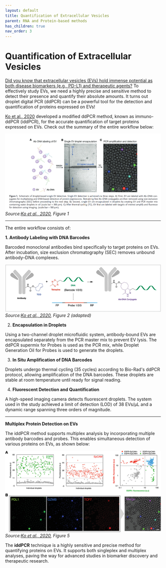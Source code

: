 ```yaml
---
layout: default
title: Quantification of Extracellular Vesicles
parent: RNA and Protein-based methods
has_children: true
nav_order: 3
---
```


# Quantification of Extracellular Vesicles

[Did you know that extracellular vesicles (EVs) hold immense potential as both disease biomarkers (e.g., PD-L1) and therapeutic agents?](<https://www.science.org/doi/10.1126/science.aaf1328>) To effectively study EVs, we need a highly precise and sensitive method to detect their presence and quantify their absolute amounts. It turns out droplet digital PCR (ddPCR) can be a powerful tool for the detection and quantification of proteins expressed on EVs!

[Ko et al., 2020](<https://onlinelibrary.wiley.com/doi/full/10.1002/adbi.201900307#adbi201900307-bib-0024>) developed a modified ddPCR method, known as immuno-ddPCR (iddPCR), for the accurate quantification of target proteins expressed on EVs. Check out the summary of the entire workflow below:

![Quantification%20of%20Extracellular%20Vesicles/image.png](Quantification%20of%20Extracellular%20Vesicles/image.png)
*Source:[Ko et al., 2020](<https://onlinelibrary.wiley.com/doi/full/10.1002/adbi.201900307#adbi201900307-bib-0024>), Figure 1*

---

The entire workflow consists of:

**1. Antibody Labeling with DNA Barcodes**

Barcoded monoclonal antibodies bind specifically to target proteins on EVs. After incubation, size exclusion chromatography (SEC) removes unbound antibody–DNA complexes.

![Quantification%20of%20Extracellular%20Vesicles/6c2ccbd4-860f-4bd1-b2b1-280ab2ab0e0f.png](Quantification%20of%20Extracellular%20Vesicles/6c2ccbd4-860f-4bd1-b2b1-280ab2ab0e0f.png)
*Source:[Ko et al., 2020]([https://onlinelibrary.wiley.com/doi/full/10.1002/adbi.201900307#adbi201900307-bib-0024](https://onlinelibrary.wiley.com/doi/full/10.1002/adbi.201900307#adbi201900307-bib-0024)), Figure 2 (adapted)*


2. **Encapsulation in Droplets**

Using a two-channel droplet microfluidic system, antibody-bound EVs are encapsulated separately from the PCR master mix to prevent EV lysis. The ddPCR supermix for Probes is used as the PCR mix, while Droplet Generation Oil for Probes is used to generate the droplets.


3. **In Situ Amplification of DNA Barcodes**

Droplets undergo thermal cycling (35 cycles) according to Bio-Rad's ddPCR protocol, allowing amplification of the DNA barcodes. These droplets are stable at room temperature until ready for signal reading.


4. **Fluorescent Detection and Quantification**

A high-speed imaging camera detects fluorescent droplets. The system used in the study achieved a limit of detection (LOD) of 38 EVs/µL and a dynamic range spanning three orders of magnitude.  

---

**Multiplex Protein Detection on EVs**

The iddPCR method supports multiplex analysis by incorporating multiple antibody barcodes and probes. This enables simultaneous detection of various proteins on EVs, as shown below:

![Quantification%20of%20Extracellular%20Vesicles/adbi201900307-fig-0005-m.jpg](Quantification%20of%20Extracellular%20Vesicles/adbi201900307-fig-0005-m.jpg)
*Source:[Ko et al., 2020](<https://onlinelibrary.wiley.com/doi/full/10.1002/adbi.201900307#adbi201900307-bib-0024>), Figure 5*


The **iddPCR** technique is a highly sensitive and precise method for quantifying proteins on EVs. It supports both singleplex and multiplex analyses, paving the way for advanced studies in biomarker discovery and therapeutic research.
